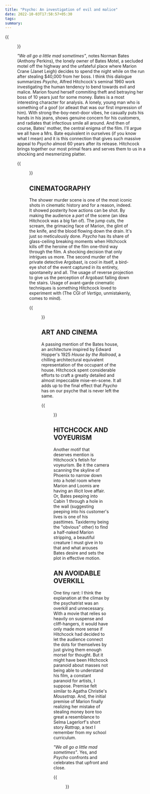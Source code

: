 ```yaml
---
title: "Psycho: An investigation of evil and malice"
date: 2022-10-03T17:58:57+05:30
tags: 
summary: 
---
```


{{<figure src="/psycho/4.avif" caption="Psycho, Alfred Hithcock, 1960">}}

_"We all go a little mad sometimes"_, notes Norman Bates (Anthony Perkins), the lonely owner of Bates Motel, a secluded motel off the highway and the unfateful place where Marion Crane (Janet Leigh) decides to spend the night while on the run after stealing $40,000 from her boss. I think this dialogue summarizes _Psycho_, Alfred Hitchcock's seminal 1960 work investigating the human tendency to bend towards evil and malice. Marion found herself commiting theft and betraying her boss of 10 years just for some money. Bates is a most interesting character for analysis. A lonely, young man who is something of a goof (or atleast that was our first impression of him). With strong the-boy-next-door vibes, he casually puts his hands in his jeans, shows genuine concern for his customers, and radiates that infectious smile all around. And then of course, Bates' mother, the central enigma of the film. I'll argue we all have a Mrs. Bate equivalent in ourselves (if you know what I mean) and it is this connection that gives such massive appeal to _Psycho_ almost 60 years after its release. Hitchcock brings together our most primal fears and serves them to us in a shocking and mesmerizing platter.  

{{<figure src="/psycho/3.jpg" caption="Janet Leigh's Marion Crane in Psycho">}}

## CINEMATOGRAPHY   

The shower murder scene is one of the most iconic shots in cinematic history and for a reason, indeed. It showed posterity how actions can be shot. By making the audience a _part_ of the scene (an idea Hitchcock was a big fan of). The jump cuts, the scream, the grimacing face of Marion, the glint of the knife, and the blood flowing down the drain. It's just so meticulously done. _Psycho_ has its share of glass-ceiling breaking moments when Hitchcock kills off the heroine of the film one-third way through the film. A shocking decision that only intrigues us more. The second murder of the private detective Argobast, is cool in itself, a bird-eye shot of the event captured in its entirety, spontaneity and all. The usage of reverse projection to give us the perception of Argobast falling down the stairs. Usage of avant-garde cinematic techniques is something Hitchcock loved to experiment with (The CGI of _Vertigo_, unmistakenly, comes to mind).      

{{<figure src="/psycho/1.jpg" caption="Norman Bates, the lonely Bates motel owner">}}

## ART AND CINEMA    

A passing mention of the Bates house, an architecture inspired by Edward Hopper's 1925 _House by the Railroad_, a chilling architectural equivalent representation of the occupant of the house. Hitchcock spent considerable efforts to craft a greatly detailed and almost impeccable mise-en-scene. It all adds up to the final effect that _Psycho_ has on our psyche that is never left the same.   

{{<figure src="/psycho/2.webp" caption="Edward Hopper's 'House by the Railroad'-inspired Bates residence.">}}

## HITCHCOCK AND VOYEURISM   

Another motif that deserves mention is Hitchcock's fetish for voyeurism. Be it the camera scanning the skyline of Phoenix to narrow down into a hotel room where Marion and Loomis are having an illicit love affair. Or, Bates peeping into Cabin 1 through a hole in the wall (suggesting peeping into his customer's lives is one of his pasttimes. Taxidermy being the "obvious" other) to find a half-naked Marion stripping, a beautiful creature I must give in to that and what arouses Bates desire and sets the plot in effective motion.   

## AN AVOIDABLE OVERKILL   

One tiny rant: I think the explanation at the climax by the psychatrist was an overkill and unnecessary. With a movie that relies so heavily on suspense and cliff-hangers, it would have only made more sense if Hitchcock had decided to let the audience connect the dots for themselves by just giving them enough morsel for thought. But it might have been Hitchcock paranoid about masses not being able to understand his film, a constant paranoid for artists, I suppose. Premise felt similar to Agatha Christie's _Mousetrap_. And, the initial premise of Marion finally realizing her mistake of stealing money bore too great a resemblance to Selma Lagerlorf's short story _Rattrap_, a text I remember from my school curriculum.   

_"We all go a little mad sometimes"_. Yes, and _Psycho_ confronts and celebrates that upfront and close.    

{{<figure src="/psycho/0.avif" caption="We all go a little mad sometimes.">}}